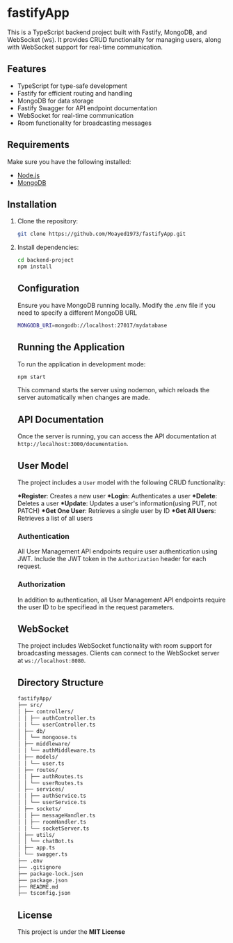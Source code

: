 # fastifyApp

This is a TypeScript backend project built with Fastify, MongoDB, and WebSocket (ws). It provides CRUD functionality for managing users, along with WebSocket support for real-time communication.

## Features

- TypeScript for type-safe development
- Fastify for efficient routing and handling
- MongoDB for data storage
- Fastify Swagger for API endpoint documentation
- WebSocket for real-time communication
- Room functionality for broadcasting messages

## Requirements

Make sure you have the following installed:

- [Node.js](https://nodejs.org/)
- [MongoDB](https://www.mongodb.com/)

## Installation

1. Clone the repository:

   ```bash
   git clone https://github.com/Moayed1973/fastifyApp.git

   ```

2. Install dependencies:

   ```bash
   cd backend-project
   npm install
   ```

   ## Configuration

   Ensure you have MongoDB running locally. Modify the .env file if you need to specify a different MongoDB URL

   ```bash
   MONGODB_URI=mongodb://localhost:27017/mydatabase
   ```

   ## Running the Application

   To run the application in development mode:

   ```bash
   npm start
   ```

   This command starts the server using nodemon, which reloads the server automatically when changes are made.

   ## API Documentation

   Once the server is running, you can access the API documentation at
   `http://localhost:3000/documentation`.

   ## User Model

   The project includes a `User` model with the following CRUD functionality:

   **\*Register**: Creates a new user
   **\*Login**: Authenticates a user
   **\*Delete**: Deletes a user
   **\*Update**: Updates a user's information(using PUT, not PATCH)
   **\*Get One User**: Retrieves a single user by ID
   **\*Get All Users**: Retrieves a list of all users

   ### Authentication

   All User Management API endpoints require user authentication using JWT. Include the JWT token in the `Authorization` header for each request.

   ### Authorization

   In addition to authentication, all User Management API endpoints require the user ID to be specifiead in the request parameters.

   ## WebSocket

   The project includes WebSocket functionality with room support for broadcasting messages. Clients can connect to the WebSocket server at `ws://localhost:8080`.

   ## Directory Structure

   ```bash
   fastifyApp/
   ├── src/
   │ ├── controllers/
   │ │ ├── authController.ts
   │ │ └── userController.ts
   │ ├── db/
   │ │ └── mongoose.ts
   │ ├── middleware/
   │ │ └── authMiddleware.ts
   │ ├── models/
   │ │ └── user.ts
   │ ├── routes/
   │ │ ├── authRoutes.ts
   │ │ └── userRoutes.ts
   │ ├── services/
   │ │ ├── authService.ts
   │ │ └── userService.ts
   │ ├── sockets/
   │ │ ├── messageHandler.ts
   │ │ ├── roomHandler.ts
   │ │ └── socketServer.ts
   │ ├── utils/
   │ │ └── chatBot.ts
   │ ├── app.ts
   │ └── swagger.ts
   ├── .env
   ├── .gitignore
   ├── package-lock.json
   ├── package.json
   ├── README.md
   ├── tsconfig.json
   ```

   ## License

   This project is under the **MIT License**
